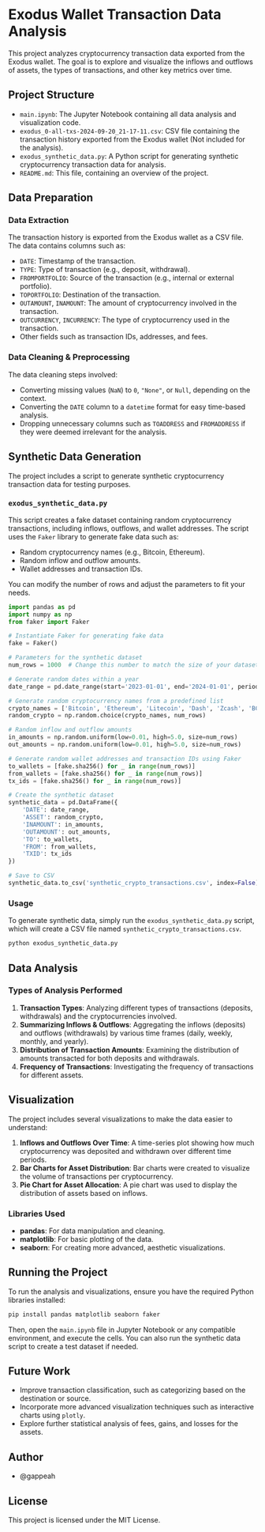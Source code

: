 # Exodus Wallet Transaction Data Analysis

This project analyzes cryptocurrency transaction data exported from the Exodus wallet. The goal is to explore and visualize the inflows and outflows of assets, the types of transactions, and other key metrics over time.

## Project Structure

- `main.ipynb`: The Jupyter Notebook containing all data analysis and visualization code.
- `exodus_0-all-txs-2024-09-20_21-17-11.csv`: CSV file containing the transaction history exported from the Exodus wallet (Not included for the analysis).
- `exodus_synthetic_data.py`: A Python script for generating synthetic cryptocurrency transaction data for analysis.
- `README.md`: This file, containing an overview of the project.

## Data Preparation

### Data Extraction
The transaction history is exported from the Exodus wallet as a CSV file. The data contains columns such as:

- `DATE`: Timestamp of the transaction.
- `TYPE`: Type of transaction (e.g., deposit, withdrawal).
- `FROMPORTFOLIO`: Source of the transaction (e.g., internal or external portfolio).
- `TOPORTFOLIO`: Destination of the transaction.
- `OUTAMOUNT`, `INAMOUNT`: The amount of cryptocurrency involved in the transaction.
- `OUTCURRENCY`, `INCURRENCY`: The type of cryptocurrency used in the transaction.
- Other fields such as transaction IDs, addresses, and fees.

### Data Cleaning & Preprocessing

The data cleaning steps involved:

- Converting missing values (`NaN`) to `0`, `"None"`, or `Null`, depending on the context.
- Converting the `DATE` column to a `datetime` format for easy time-based analysis.
- Dropping unnecessary columns such as `TOADDRESS` and `FROMADDRESS` if they were deemed irrelevant for the analysis.

## Synthetic Data Generation

The project includes a script to generate synthetic cryptocurrency transaction data for testing purposes.

### `exodus_synthetic_data.py`

This script creates a fake dataset containing random cryptocurrency transactions, including inflows, outflows, and wallet addresses. The script uses the `Faker` library to generate fake data such as:

- Random cryptocurrency names (e.g., Bitcoin, Ethereum).
- Random inflow and outflow amounts.
- Wallet addresses and transaction IDs.

You can modify the number of rows and adjust the parameters to fit your needs.

```python
import pandas as pd
import numpy as np
from faker import Faker

# Instantiate Faker for generating fake data
fake = Faker()

# Parameters for the synthetic dataset
num_rows = 1000  # Change this number to match the size of your dataset

# Generate random dates within a year
date_range = pd.date_range(start='2023-01-01', end='2024-01-01', periods=num_rows)

# Generate random cryptocurrency names from a predefined list
crypto_names = ['Bitcoin', 'Ethereum', 'Litecoin', 'Dash', 'Zcash', 'BCH_USD', 'Bytecoin']
random_crypto = np.random.choice(crypto_names, num_rows)

# Random inflow and outflow amounts
in_amounts = np.random.uniform(low=0.01, high=5.0, size=num_rows)
out_amounts = np.random.uniform(low=0.01, high=5.0, size=num_rows)

# Generate random wallet addresses and transaction IDs using Faker
to_wallets = [fake.sha256() for _ in range(num_rows)]
from_wallets = [fake.sha256() for _ in range(num_rows)]
tx_ids = [fake.sha256() for _ in range(num_rows)]

# Create the synthetic dataset
synthetic_data = pd.DataFrame({
    'DATE': date_range,
    'ASSET': random_crypto,
    'INAMOUNT': in_amounts,
    'OUTAMOUNT': out_amounts,
    'TO': to_wallets,
    'FROM': from_wallets,
    'TXID': tx_ids
})

# Save to CSV
synthetic_data.to_csv('synthetic_crypto_transactions.csv', index=False)
```

### Usage

To generate synthetic data, simply run the `exodus_synthetic_data.py` script, which will create a CSV file named `synthetic_crypto_transactions.csv`.

```bash
python exodus_synthetic_data.py
```

## Data Analysis

### Types of Analysis Performed

1. **Transaction Types**: Analyzing different types of transactions (deposits, withdrawals) and the cryptocurrencies involved.
2. **Summarizing Inflows & Outflows**: Aggregating the inflows (deposits) and outflows (withdrawals) by various time frames (daily, weekly, monthly, and yearly).
3. **Distribution of Transaction Amounts**: Examining the distribution of amounts transacted for both deposits and withdrawals.
4. **Frequency of Transactions**: Investigating the frequency of transactions for different assets.

## Visualization

The project includes several visualizations to make the data easier to understand:

1. **Inflows and Outflows Over Time**: A time-series plot showing how much cryptocurrency was deposited and withdrawn over different time periods.
2. **Bar Charts for Asset Distribution**: Bar charts were created to visualize the volume of transactions per cryptocurrency.
3. **Pie Chart for Asset Allocation**: A pie chart was used to display the distribution of assets based on inflows.

### Libraries Used

- **pandas**: For data manipulation and cleaning.
- **matplotlib**: For basic plotting of the data.
- **seaborn**: For creating more advanced, aesthetic visualizations.

## Running the Project

To run the analysis and visualizations, ensure you have the required Python libraries installed:

```bash
pip install pandas matplotlib seaborn faker
```

Then, open the `main.ipynb` file in Jupyter Notebook or any compatible environment, and execute the cells. You can also run the synthetic data script to create a test dataset if needed.

## Future Work

- Improve transaction classification, such as categorizing based on the destination or source.
- Incorporate more advanced visualization techniques such as interactive charts using `plotly`.
- Explore further statistical analysis of fees, gains, and losses for the assets.

## Author

- @gappeah

## License

This project is licensed under the MIT License.
